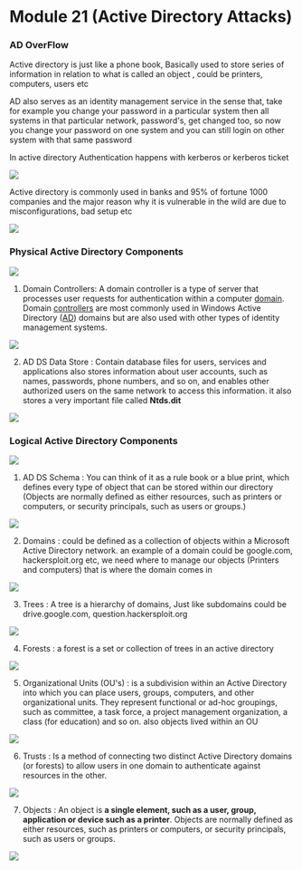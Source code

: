 # Module 21 (Active Directory Attacks)

### AD OverFlow

Active directory is just like a phone book, Basically used to store series of information in relation to what is called an object , could be printers, computers, users etc

AD also serves as an identity management service in the sense that, take for example you change your password in a particular system then all systems in that particular network, password's, get changed too, so now you change your password on one system and you can still login on other system with that same password

In active directory Authentication happens with kerberos or kerberos ticket

![](https://i.imgur.com/3PA0Ogb.png)

Active directory is commonly used in banks and 95% of fortune 1000 companies and the major reason why it is vulnerable in the wild are due to misconfigurations, bad setup etc

![](https://i.imgur.com/ihBjo17.png)

### Physical Active Directory Components

![](https://i.imgur.com/r8LCjYP.png)

1. Domain Controllers: A domain controller is a type of server that processes user requests for authentication within a computer [domain](https://www.techtarget.com/whatis/definition/domain). Domain [controllers](https://www.techtarget.com/whatis/definition/controller) are most commonly used in Windows Active Directory ([AD](https://www.techtarget.com/searchwindowsserver/definition/Active-Directory)) domains but are also used with other types of identity management systems.

![](https://i.imgur.com/iOUQHz2.png)

2. AD DS Data Store : Contain database files for users, services and applications also stores information about user accounts, such as names, passwords, phone numbers, and so on, and enables other authorized users on the same network to access this information. it also stores a very important file called **Ntds.dit**

![](https://i.imgur.com/Jzd7UAu.png)

### Logical Active Directory Components

![](https://i.imgur.com/r8LCjYP.png)

1. AD DS Schema : You can think of it as a rule book or a blue print, which defines every type of object that can be stored within our directory (Objects are normally defined as either resources, such as printers or computers, or security principals, such as users or groups.)

![](https://i.imgur.com/kdCAfUs.png)

2. Domains : could be defined as a collection of objects within a Microsoft Active Directory network. an example of a domain could be google.com, hackersploit.org etc, we need where to manage our objects (Printers and computers) that is where the domain comes in

![](https://i.imgur.com/xcPSX8N.png)

3. Trees : A tree is a hierarchy of domains, Just like subdomains could be drive.google.com, question.hackersploit.org

![](https://i.imgur.com/y9TzJet.png)

4. Forests : a forest is a set or collection of trees in an active directory

![](https://i.imgur.com/pigpqyr.png)

5. Organizational Units (OU's) : is a subdivision within an Active Directory into which you can place users, groups, computers, and other organizational units. They represent functional or ad-hoc groupings, such as committee, a task force, a project management organization, a class (for education) and so on. also objects lived within an OU

![](https://i.imgur.com/4jvmYHH.png)

6. Trusts : Is a method of connecting two distinct Active Directory domains (or forests) to allow users in one domain to authenticate against resources in the other.

![](https://i.imgur.com/cBcAsLZ.png)

7. Objects : An object is **a single element, such as a user, group, application or device such as a printer**. Objects are normally defined as either resources, such as printers or computers, or security principals, such as users or groups.

![](https://i.imgur.com/2aWO5mU.png)
